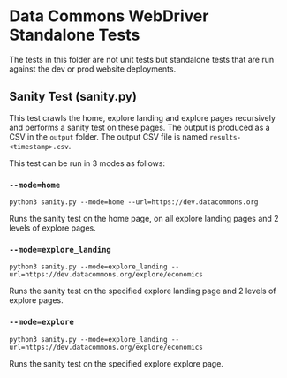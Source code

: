 # Data Commons WebDriver Standalone Tests

The tests in this folder are not unit tests but standalone tests that are run against the dev or prod website deployments.

## Sanity Test (sanity.py)

This test crawls the home, explore landing and explore pages recursively and performs a sanity test on these pages. The output is produced as a CSV in the `output` folder. The output CSV file is named `results-<timestamp>.csv`.

This test can be run in 3 modes as follows:

### `--mode=home`

```shell
python3 sanity.py --mode=home --url=https://dev.datacommons.org
```

Runs the sanity test on the home page, on all explore landing pages and 2 levels of explore pages.

### `--mode=explore_landing`

```shell
python3 sanity.py --mode=explore_landing --url=https://dev.datacommons.org/explore/economics
```

Runs the sanity test on the specified explore landing page and 2 levels of explore pages.

### `--mode=explore`

```shell
python3 sanity.py --mode=explore_landing --url=https://dev.datacommons.org/explore/economics
```

Runs the sanity test on the specified explore explore page.